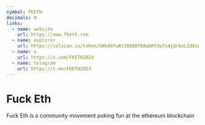```yaml
---
symbol: FKETH
decimals: 9
links:
  - name: website
    url: https://www.fketh.com
  - name: explorer
    url: https://solscan.io/token/GWkA9fwAtJDb8BfBAabRY3w7x4jQrboLZd9iWH1v7yuB
  - name: x
    url: https://x.com/FKETH2024
  - name: telegram
    url: https://t.me/FKETH2023
---
```


# Fuck Eth

Fuck Eth is a community movement poking fun at the ethereum blockchain
